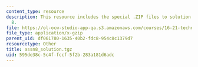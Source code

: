 ```yaml
---
content_type: resource
description: This resource includes the special .ZIP files to solution of assignment
  8.
file: https://ol-ocw-studio-app-qa.s3.amazonaws.com/courses/16-21-techniques-for-structural-analysis-and-design-spring-2005/595de38c5c4ffccf5f2b283a181d6adc_assn8_solution.tgz
file_type: application/x-gzip
parent_uid: df061780-1635-40b2-fdc8-954c8c1379d7
resourcetype: Other
title: assn8_solution.tgz
uid: 595de38c-5c4f-fccf-5f2b-283a181d6adc
---
```

